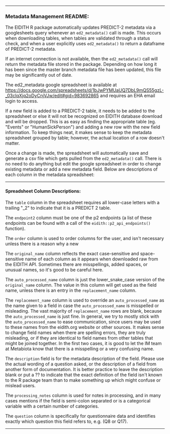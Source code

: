 ***************************
### Metadata Management README:

The EIDITH R package automatically updates PREDICT-2 metadata via a googlesheets query
whenever an `ed2_metadata()` call is made. This occurs when downloading tables, when
tables are validated through a status check, and when a user explicitly uses `ed2_metadata()`
to return a dataframe of PREDICT-2 metadata.

If an internet connection is not available, then the `ed2_metadata()` call will return the
metadata file stored in the package. Depending on how long it has been since the master
branch metadata file has been updated, this file may be significantly out of date.

The ed2_metadata google spreadsheet is available at
https://docs.google.com/spreadsheets/d/1bJwPYMUaUQ7DbL9mQS55gzL-_03cIqXjq2oDyCnjVJw/edit#gid=983692865
and requires an EHA email login to access.

If a new field is added to a PREDICT-2 table, it needs to be added to the spreadsheet or else it
will not be recognized on EIDITH database download and will be dropped. This is as easy as
finding the appropriate table (eg. "Events" or "HumanSickPerson") and adding a new row with the
new field information. To keep things neat, it makes sense to keep the metadata spreadsheet
grouped by table; however, the actual location of a row doesn't matter.

Once a change is made, the spreadsheet will automatically save and generate a csv file which
gets pulled from the `ed2_metadata()` call. There is no need to do anything but edit the
google spreadsheet in order to change existing metadata or add a new metadata field. Below are
descriptions of each column in the metadata spreadsheet:

***************************
#### Spreadsheet Column Descriptions:

The `table` column in the spreadsheet requires all lower-case letters with a trailing "_2" to
indicate that it is a PREDICT 2 table.

The `endpoint2` column must be one of the p2 endpoints (a list of these endpoints can be found
with a call of the `eidith::p2_api_endpoints()` function).

The `order` column is used to order columns for the user, and isn't necessary unless there is
a reason why a new

The `original_name` column reflects the exact case-sensitive and space-sensitive name of each
column as it appears when downloaded raw from the EIDITH API. Sometimes there are misspellings,
added spaces, or unusual names, so it's good to be careful here.

The `auto_processed_name` column is just the lower_snake_case version of the `original_name`
column. The value in this column will get used as the field name, unless there is an entry in
the `replacement_name` column.

The `replacement_name` column is used to override an `auto_processed_name` as the name given
to a field in case the `auto_processed_name` is misspelled or misleading. The vast majority of
`replacement_name` rows are blank, because the `auto_processed_name` is just fine. In general,
we try to mostly stick with the `auto_processed_name` to ease communication, since users may be
used to these names from the eidith.org website or other sources. It makes sense to change
field names when there are spelling errors, they are truly misleading, or if they are identical
to field names from other tables that might be joined together. In the first two cases, it is
good to let the IM team at Metabiota know that there is a misspelling or a very confusing name.

The `description` field is for the metadata description of the field. Please use the actual
wording of a question asked, or the description of a field from another form of documentation.
It is better practice to leave the description blank or put a ?? to indicate that the exact
definition of the field isn't known to the R package team than to make something up which
might confuse or mislead users.

The `processing_notes` column is used for notes in processing, and in many cases mentions if
the field is semi-colon separated or is a categorical variable with a certain number of
categories.

The `question` column is specifically for questionnaire data and identifies exactly which
question this field refers to, e.g. (Q8 or Q17).

***************************
